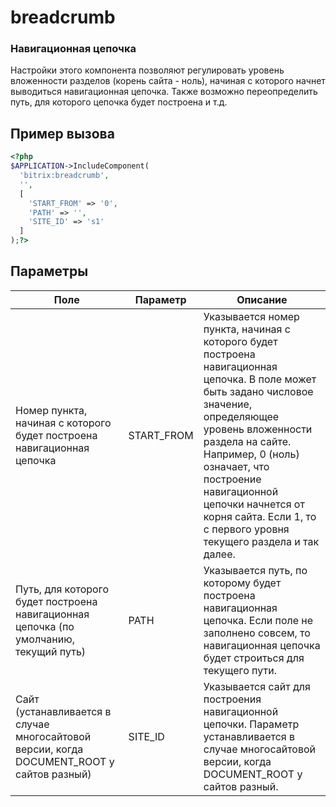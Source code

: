 # breadcrumb
### Навигационная цепочка
Настройки этого компонента позволяют регулировать уровень вложенности разделов (корень сайта - ноль), начиная с которого начнет выводиться навигационная цепочка. Также возможно переопределить путь, для которого цепочка будет построена и т.д.

## Пример вызова
```php
<?php
$APPLICATION->IncludeComponent(
  'bitrix:breadcrumb',
  '',
  [
    'START_FROM' => '0', 
    'PATH' => '', 
    'SITE_ID' => 's1' 
  ]
);?>
```

## Параметры
Поле | Параметр | Описание
--- | --- | ---
Номер пункта, начиная с которого будет построена навигационная цепочка | START_FROM | Указывается номер пункта, начиная с которого будет построена навигационная цепочка. В поле может быть задано числовое значение, определяющее уровень вложенности раздела на сайте. <br> Например, 0 (ноль) означает, что построение навигационной цепочки начнется от корня сайта. Если 1, то с первого уровня текущего раздела и так далее.
Путь, для которого будет построена навигационная цепочка (по умолчанию, текущий путь) | PATH | Указывается путь, по которому будет построена навигационная цепочка. Если поле не заполнено совсем, то навигационная цепочка будет строиться для текущего пути.
Cайт (устанавливается в случае многосайтовой версии, когда DOCUMENT_ROOT у сайтов разный) | SITE_ID | Указывается сайт для построения навигационной цепочки. Параметр устанавливается в случае многосайтовой версии, когда DOCUMENT_ROOT у сайтов разный.
